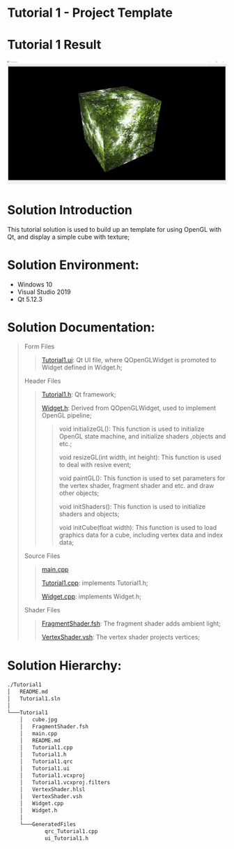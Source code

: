 Tutorial 1 - Project Template
=============================

# Tutorial 1 Result
![Tutorial 1](https://github.com/jingyangcarl/Resources/blob/master/QtOpenGLTutorials/Tutorial1/result.jpg)

# Solution Introduction
This tutorial solution is used to build up an template for using OpenGL with Qt, and display a simple cube with texture;

# Solution Environment:
* Windows 10
* Visual Studio 2019
* Qt 5.12.3

# Solution Documentation:
> Form Files
>> [Tutorial1.ui](https://github.com/jingyangcarl/QtOpenGLTutorials/blob/master/Code/Tutorial1/Tutorial1/Tutorial1.ui): Qt UI file, where QOpenGLWidget is promoted to Widget defined in Widget.h;
>
> Header Files
>> [Tutorial1.h](https://github.com/jingyangcarl/QtOpenGLTutorials/blob/master/Code/Tutorial1/Tutorial1/Tutorial1.h): Qt framework;
>>
>> [Widget.h](https://github.com/jingyangcarl/QtOpenGLTutorials/blob/master/Code/Tutorial1/Tutorial1/Widget.h): Derived from QOpenGLWidget, used to implement OpenGL pipeline;
>>
>>> void initializeGL(): This function is used to initialize OpenGL state machine, and initialize shaders ,objects and etc.;
>>> 
>>> void resizeGL(int width, int height): This function is used to deal with resive event;
>>>
>>> void paintGL(): This function is used to set parameters for the vertex shader, fragment shader and etc. and draw other objects;
>>>
>>> void initShaders(): This function is used to initialize shaders and objects;
>>>
>>> void initCube(float width): This function is used to load graphics data for a cube, including vertex data and index data;
>>
>
> Source Files
>> [main.cpp](https://github.com/jingyangcarl/QtOpenGLTutorials/blob/master/Code/Tutorial1/Tutorial1/main.cpp)
>>
>> [Tutorial1.cpp](https://github.com/jingyangcarl/QtOpenGLTutorials/blob/master/Code/Tutorial1/Tutorial1/Tutorial1.cpp): implements Tutorial1.h;
>>
>> [Widget.cpp](https://github.com/jingyangcarl/QtOpenGLTutorials/blob/master/Code/Tutorial1/Tutorial1/Widget.cpp): implements Widget.h;
>
> Shader Files
>> [FragmentShader.fsh](https://github.com/jingyangcarl/QtOpenGLTutorials/blob/master/Code/Tutorial1/Tutorial1/FragmentShader.fsh): The fragment shader adds ambient light;
>>
>> [VertexShader.vsh](https://github.com/jingyangcarl/QtOpenGLTutorials/blob/master/Code/Tutorial1/Tutorial1/VertexShader.vsh): The vertex shader projects vertices;
>

# Solution Hierarchy:
```
./Tutorial1
│   README.md
│   Tutorial1.sln
│
└───Tutorial1
    │   cube.jpg
    │   FragmentShader.fsh
    │   main.cpp
    │   README.md
    │   Tutorial1.cpp
    │   Tutorial1.h
    │   Tutorial1.qrc
    │   Tutorial1.ui
    │   Tutorial1.vcxproj
    │   Tutorial1.vcxproj.filters
    │   VertexShader.hlsl
    │   VertexShader.vsh
    │   Widget.cpp
    │   Widget.h
    │
    └───GeneratedFiles
            qrc_Tutorial1.cpp
            ui_Tutorial1.h
```